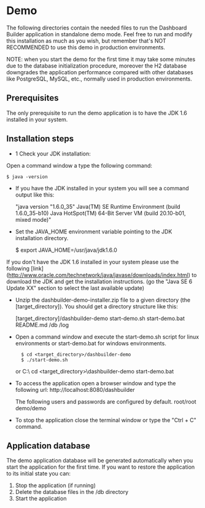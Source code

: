 Demo
=================

The following directories contain the needed files to run the Dashboard Builder application in standalone demo mode.
Feel free to run and modify this installation as much as you wish, but remember that's NOT
RECOMMENDED to use this demo in production environments.

NOTE: when you start the demo for the first time it may take some minutes due to the database
initialization procedure, moreover the H2 database downgrades the application performance compared with other
databases like PostgreSQL, MySQL, etc., normally used in production environments.

Prerequisites
-------------------

The only prerequisite to run the demo application is to have the JDK 1.6 installed in your system.

Installation steps
------------------

* 1 Check your JDK installation:

Open a command window a type the following command:

    $ java -version

* If you have the JDK installed in your system you will see a command output like this:

    "java version "1.6.0_35"
    Java(TM) SE Runtime Environment (build 1.6.0_35-b10)
    Java HotSpot(TM) 64-Bit Server VM (build 20.10-b01, mixed mode)"

* Set the JAVA_HOME environment variable pointing to the JDK installation directory.

    $ export JAVA_HOME=/usr/java/jdk1.6.0

If you don't have the JDK 1.6 installed in your system please use the following [link]
(http://www.oracle.com/technetwork/java/javase/downloads/index.html) to download the JDK and get
the installation instructions. (go the "Java SE 6 Update XX" section to select the last available update)

* Unzip the dashbuilder-demo-installer.zip file to a given directory (the [target_directory]).
  You should get a directory structure like this:

     [target_directory]/dashbuilder-demo
                              start-demo.sh
                              start-demo.bat
                              README.md
                              /db
                              /log

* Open a command window and execute the start-demo.sh script for linux environments or start-demo.bat for windows
   environments.

        $ cd <target_directory>/dashbuilder-demo
        $ ./start-demo.sh
   or
        C:\ cd <target_directory>\dashbuilder-demo
        start-demo.bat

* To access the application open a browser window and type the following url: http://localhost:8080/dashbuilder

    The following users and passwords are configured by default.
        root/root
        demo/demo

*  To stop the application close the terminal window or type the "Ctrl + C" command.

Application database
----------------------

The demo application database will be generated automatically when you start the application for the first time.
If you want to restore the application to its initial state you can:

1. Stop the application (if running)
2. Delete the database files in the /db directory
3. Start the application

